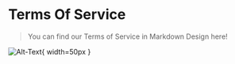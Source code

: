 # Terms Of Service
> You can find our Terms of Service in Markdown Design here!

![Alt-Text](https://img.freepik.com/premium-vector/businessman-reading-contract-flat-vector-isometric-illustration-terms-conditions-agreement-checking-signing_103044-1746.jpg?w=2000){ width=50px }
